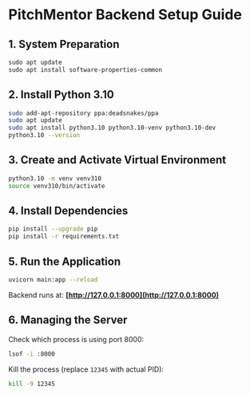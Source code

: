 
# PitchMentor Backend Setup Guide
## 1. System Preparation

````markdown
sudo apt update
sudo apt install software-properties-common
````

## 2. Install Python 3.10

```bash
sudo add-apt-repository ppa:deadsnakes/ppa
sudo apt update
sudo apt install python3.10 python3.10-venv python3.10-dev
python3.10 --version
```

## 3. Create and Activate Virtual Environment

```bash
python3.10 -m venv venv310
source venv310/bin/activate
```

## 4. Install Dependencies

```bash
pip install --upgrade pip
pip install -r requirements.txt
```

## 5. Run the Application

```bash
uvicorn main:app --reload
```

Backend runs at: **[http://127.0.0.1:8000](http://127.0.0.1:8000)**

## 6. Managing the Server

Check which process is using port 8000:

```bash
lsof -i :8000
```

Kill the process (replace `12345` with actual PID):

```bash
kill -9 12345
```



